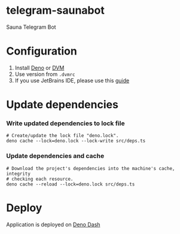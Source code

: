 # telegram-saunabot

Sauna Telegram Bot

# Configuration

1. Install [Deno](https://deno.land/) or [DVM](https://github.com/justjavac/dvm)
2. Use version from `.dvmrc`
3. If you use JetBrains IDE, please use this
   [guide](https://deno.land/manual@v1.11.3/getting_started/setup_your_environment#jetbrains-ides)

# Update dependencies

### Write updated dependencies to lock file

```shell
# Create/update the lock file "deno.lock".
deno cache --lock=deno.lock --lock-write src/deps.ts
```

### Update dependencies and cache

```shell
# Download the project's dependencies into the machine's cache, integrity
# checking each resource.
deno cache --reload --lock=deno.lock src/deps.ts
```

# Deploy

Application is deployed on
[Deno Dash](https://dash.deno.com/projects/telegram-saunabot)
